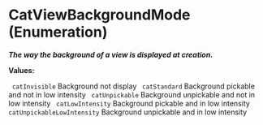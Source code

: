 # CatViewBackgroundMode (Enumeration)

**_The way the background of a view is displayed at creation._**

**Values:**

` catInvisible`      Background not display
` catStandard`      Background pickable and not in low intensity
` catUnpickable`      Background unpickable and not in low intensity
` catLowIntensity`      Background pickable and in low intensity
` catUnpickableLowIntensity`      Background unpickable and in low intensity